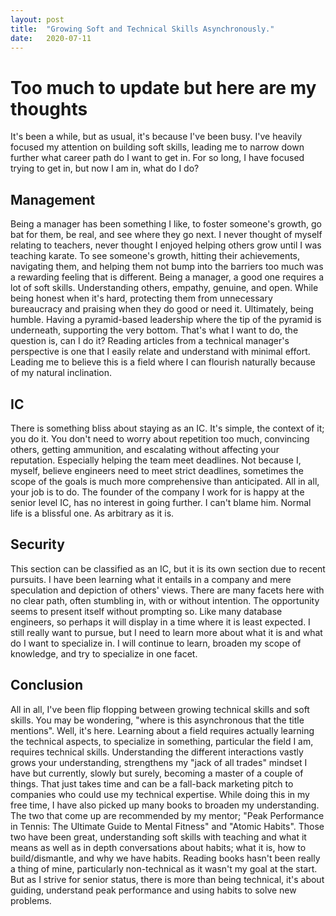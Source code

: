 ```yaml
---
layout: post
title:  "Growing Soft and Technical Skills Asynchronously."
date:   2020-07-11
---
```


# Too much to update but here are my thoughts
It's been a while, but as usual, it's because I've been busy. I've heavily focused my attention on building soft skills, leading me to narrow down further what career path do I want to get in. For so long, I have focused trying to get in, but now I am in, what do I do?

## Management
Being a manager has been something I like, to foster someone's growth, go bat for them, be real, and see where they go next. I never thought of myself relating to teachers, never thought I enjoyed helping others grow until I was teaching karate. To see someone's growth, hitting their achievements, navigating them, and helping them not bump into the barriers too much was a rewarding feeling that is different. Being a manager, a good one requires a lot of soft skills. Understanding others, empathy, genuine, and open. While being honest when it's hard, protecting them from unnecessary bureaucracy and praising when they do good or need it. Ultimately, being humble. Having a pyramid-based leadership where the tip of the pyramid is underneath, supporting the very bottom. That's what I want to do, the question is, can I do it? Reading articles from a technical manager's perspective is one that I easily relate and understand with minimal effort. Leading me to believe this is a field where I can flourish naturally because of my natural inclination.

## IC
There is something bliss about staying as an IC. It's simple, the context of it; you do it. You don't need to worry about repetition too much, convincing others, getting ammunition, and escalating without affecting your reputation. Especially helping the team meet deadlines. Not because I, myself, believe engineers need to meet strict deadlines, sometimes the scope of the goals is much more comprehensive than anticipated. All in all, your job is to do. The founder of the company I work for is happy at the senior level IC, has no interest in going further. I can't blame him. Normal life is a blissful one. As arbitrary as it is.

## Security
This section can be classified as an IC, but it is its own section due to recent pursuits. I have been learning what it entails in a company and mere speculation and depiction of others' views. There are many facets here with no clear path, often stumbling in, with or without intention. The opportunity seems to present itself without prompting so. Like many database engineers, so perhaps it will display in a time where it is least expected. I still really want to pursue, but I need to learn more about what it is and what do I want to specialize in. I will continue to learn, broaden my scope of knowledge, and try to specialize in one facet.

## Conclusion
All in all, I've been flip flopping between growing technical skills and soft skills. You may be wondering, "where is this asynchronous that the title mentions". Well, it's here. Learning about a field requires actually learning the technical aspects, to specialize in something, particular the field I am, requires technical skills. Understanding the different interactions vastly grows your understanding, strengthens my "jack of all trades" mindset I have but currently, slowly but surely, becoming a master of a couple of things. That just takes time and can be a fall-back marketing pitch to companies who could use my technical expertise. While doing this in my free time, I have also picked up many books to broaden my understanding. The two that come up are recommended by my mentor; "Peak Performance in Tennis: The Ultimate Guide to Mental Fitness" and "Atomic Habits". Those two have been great, understanding soft skills with teaching and what it means as well as in depth conversations about habits; what it is, how to build/dismantle, and why we have habits. Reading books hasn't been really a thing of mine, particularly non-technical as it wasn't my goal at the start. But as I strive for senior status, there is more than being technical, it's about guiding, understand peak performance and using habits to solve new problems.